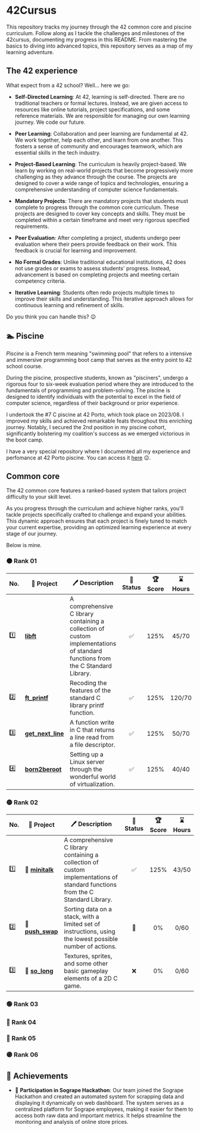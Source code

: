 # 42Cursus

This repository tracks my journey through the 42 common core and piscine curriculum. Follow along as I tackle the challenges and milestones of the 42cursus, documenting my progress in this README. From mastering the basics to diving into advanced topics, this repository serves as a map of my learning adventure.

## The 42 experience

What expect from a 42 school? Well... here we go:

- **Self-Directed Learning**: At 42, learning is self-directed. There are no traditional teachers or formal lectures. Instead, we are given access to resources like online tutorials, project specifications, and some reference materials. We are responsible for managing our own learning journey. We code our future.

- **Peer Learning**: Collaboration and peer learning are fundamental at 42. We work together, help each other, and learn from one another. This fosters a sense of community and encourages teamwork, which are essential skills in the tech industry.

- **Project-Based Learning**: The curriculum is heavily project-based. We learn by working on real-world projects that become progressively more challenging as they advance through the course. The projects are designed to cover a wide range of topics and technologies, ensuring a comprehensive understanding of computer science fundamentals.

- **Mandatory Projects**: There are mandatory projects that students must complete to progress through the common core curriculum. These projects are designed to cover key concepts and skills. They must be completed within a certain timeframe and meet very rigorous specified requirements.

- **Peer Evaluation**: After completing a project, students undergo peer evaluation where their peers provide feedback on their work. This feedback is crucial for learning and improvement.

- **No Formal Grades**: Unlike traditional educational institutions, 42 does not use grades or exams to assess students' progress. Instead, advancement is based on completing projects and meeting certain competency criteria.

- **Iterative Learning**: Students often redo projects multiple times to improve their skills and understanding. This iterative approach allows for continuous learning and refinement of skills.

Do you think you can handle this? 😉

## 🏊 Piscine

_Piscine_ is a French term meaning "swimming pool" that refers to a intensive and immersive programming boot camp that serves as the entry point to 42 school course.

During the piscine, prospective students, known as "pisciners", undergo a rigorous four to six-week evaluation period where they are introduced to the fundamentals of programming and problem-solving. The piscine is designed to identify individuals with the potential to excel in the field of computer science, regardless of their background or prior experience.

I undertook the #7 C piscine at 42 Porto, which took place on 2023/08. I improved my skills and achieved remarkable feats throughout this enriching journey. Notably, I secured the 2nd position in my piscine cohort, significantly bolstering my coalition's success as we emerged victorious in the boot camp.

I have a very special repository where I documented all my experience and perfomance at 42 Porto piscine. You can access it [here](https://github.com/adryeeel/42Piscine) 😉.

## Common core

The 42 common core features a ranked-based system that tailors project difficulty to your skill level.

As you progress through the curriculum and achieve higher ranks, you'll tackle projects specifically crafted to challenge and expand your abilities. This dynamic approach ensures that each project is finely tuned to match your current expertise, providing an optimized learning experience at every stage of our journey.

Below is mine.

### 🟠 Rank 01

| No. | 📃 Project | 🖊️ Description | 🚀 Status | 🏆 Score | ⌛ Hours |
| --- | --- | --- | :---: | :---: | :---: |
| 1️⃣ | **[libft](https://github.com/adryeeel/libft)** | A comprehensive C library containing a collection of custom implementations of standard functions from the C Standard Library. | ✅ | 125% | 45/70 |
| 2️⃣ | **[ft_printf](https://github.com/adryeeel/ft_printf)** | Recoding the features of the standard C library printf function. | ✅ | 125% | 120/70 |
| 3️⃣ | **[get_next_line](https://github.com/adryeeel/get_next_line)** | A function write in C that returns a line read from a file descriptor. | ✅ | 125% | 50/70 |
| 4️⃣ | **[born2beroot](https://github.com/adryeeel/born2beroot)** | Setting up a Linux server through the wonderful world of virtualization. | ✅ | 125% | 40/40 |

### 🟡 Rank 02

| No. | 📃 Project | 🖊️ Description | 🚀 Status | 🏆 Score | ⌛ Hours |
| --- | --- | --- | :---: | :---: | :---: |
| 1️⃣ | 🌟 **[minitalk](https://github.com/adryeeel/minitalk)** | A comprehensive C library containing a collection of custom implementations of standard functions from the C Standard Library. | ✅ | 125% | 43/50 |
| 2️⃣ | 🌟 **[push_swap](https://github.com/adryeeel/push_swap)** | Sorting data on a stack, with a limited set of instructions, using the lowest possible number of actions. | 🚧 | 0% | 0/60 |
| 3️⃣ | 🌟 **[so_long](https://github.com/adryeeel/so_long)** | Textures, sprites, and some other basic gameplay elements of a 2D C game. | ❌ | 0% | 0/60 |

### 🟢 Rank 03

### 🔵 Rank 04

### 🔴 Rank 05

### 🟣 Rank 06

## 🏅 Achievements

- 🍇 **Participation in Sogrape Hackathon**: Our team joined the Sogrape Hackathon and created an automated system for scrapping data and displaying it dynamically on web dashboard. The system serves as a centralized platform for Sogrape employees, making it easier for them to access both raw data and important metrics. It helps streamline the monitoring and analysis of online store prices.
